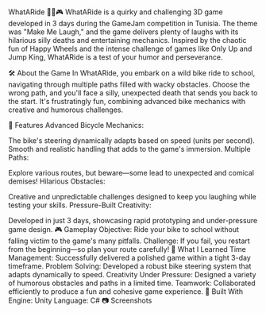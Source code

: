 
WhatARide 🚴‍♂️🎮
WhatARide is a quirky and challenging 3D game developed in 3 days during the GameJam competition in Tunisia. The theme was "Make Me Laugh," and the game delivers plenty of laughs with its hilarious silly deaths and entertaining mechanics. Inspired by the chaotic fun of Happy Wheels and the intense challenge of games like Only Up and Jump King, WhatARide is a test of your humor and perseverance.

🛠️ About the Game
In WhatARide, you embark on a wild bike ride to school, navigating through multiple paths filled with wacky obstacles. Choose the wrong path, and you'll face a silly, unexpected death that sends you back to the start. It's frustratingly fun, combining advanced bike mechanics with creative and humorous challenges.

🎯 Features
Advanced Bicycle Mechanics:

The bike's steering dynamically adapts based on speed (units per second).
Smooth and realistic handling that adds to the game's immersion.
Multiple Paths:

Explore various routes, but beware—some lead to unexpected and comical demises!
Hilarious Obstacles:

Creative and unpredictable challenges designed to keep you laughing while testing your skills.
Pressure-Built Creativity:

Developed in just 3 days, showcasing rapid prototyping and under-pressure game design.
🎮 Gameplay
Objective: Ride your bike to school without falling victim to the game's many pitfalls.
Challenge: If you fail, you restart from the beginning—so plan your route carefully!
🚀 What I Learned
Time Management: Successfully delivered a polished game within a tight 3-day timeframe.
Problem Solving: Developed a robust bike steering system that adapts dynamically to speed.
Creativity Under Pressure: Designed a variety of humorous obstacles and paths in a limited time.
Teamwork: Collaborated efficiently to produce a fun and cohesive game experience.
🔧 Built With
Engine: Unity
Language: C#
📷 Screenshots




